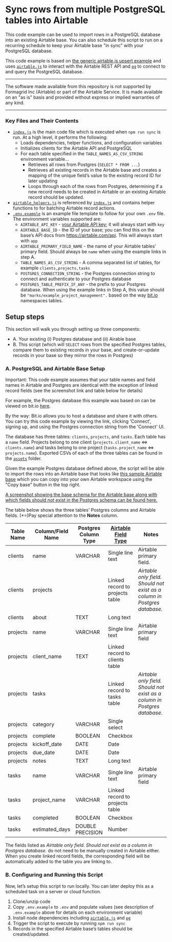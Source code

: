 # Sync rows from multiple PostgreSQL tables into Airtable

This code example can be used to import rows in a PostgreSQL database into an
existing Airtable base. You can also schedule this script to run on a recurring
schedule to keep your Airtable base "in sync" with your PostgreSQL database.

This code example is based on
[the generic airtable.js upsert example](.../../../../../javascript/using_airtable.js/)
and uses [`airtable.js`](https://github.com/airtable/airtable.js) to interact
with the Airtable REST API and [`pg`](https://node-postgres.com/) to connect to
and query the PostgreSQL database.

---

The software made available from this repository is not supported by Formagrid
Inc (Airtable) or part of the Airtable Service. It is made available on an "as
is" basis and provided without express or implied warranties of any kind.

---

### Key Files and Their Contents

- [`index.js`](index.js) is the main code file which is executed when
  `npm run sync` is run. At a high level, it performs the following:
  - Loads dependencies, helper functions, and configuration variables
  - Initializes clients for the Airtable API and PostgreSQL
  - For each table specified in the `TABLE_NAMES_AS_CSV_STRING` environment
    variable...
    - Retrieves all rows from Postgres (`SELECT * FROM ...`)
    - Retrieves all existing records in the Airtable base and creates a mapping
      of the unique field’s value to the existing record ID for later updating
    - Loops through each of the rows from Postgres, determining if a new record
      needs to be created in Airtable or an existing Airtable record should be
      updated.
- [`airtable_helpers.js`](airtable_helpers.js) is referenced by
  [`index.js`](index.js) and contains helper functions to for batching Airtable
  record actions.
- [`.env.example`](.env.example) is an example file template to follow for your
  own `.env` file. The environment variables supported are:
  - `AIRTABLE_API_KEY` -
    [your Airtable API key](https://support.airtable.com/hc/en-us/articles/219046777-How-do-I-get-my-API-key-);
    it will always start with `key`
  - `AIRTABLE_BASE_ID` - the ID of your base; you can find this on the base’s
    API docs from https://airtable.com/api. This will always start with `app`
  - `AIRTABLE_PRIMARY_FIELD_NAME` - the name of your Airtable tables' primary
    field. Should always be `name` when using the example links in step A.
  - `TABLE_NAMES_AS_CSV_STRING` - A comma separated list of tables, for example
    `clients,projects,tasks`
  - `POSTGRES_CONNECTION_STRING` - the Postgres connection string to connect and
    authenticate to your Postgres database
  - `POSTGRES_TABLE_PREFIX_IF_ANY` - the prefix to your Postgres database. When
    using the example links in Step A, this value should be
    `"marks/example_project_management".` based on the way
    [bit.io](https://bit.io/) namespaces tables.

## Setup steps

This section will walk you through setting up three components:

- A. Your existing (i) Postgres database and (ii) Airable base
- B. This script (which will `SELECT` rows from the specified Postgres tables,
  compare them to existing records in your base, and create-or-update records in
  your base so they mirror the rows in Postgres)

### A. PostgreSQL and Airtable Base Setup

Important: This code example assumes that your table names and field names in
Airtable and Postgres are identical with the exception of linked record fields
(see the screenshot link and table below for details)

For example, the Postgres database this example was based on can be viewed on
bit.io [here](https://bit.io/marks/example_project_management).

By the way: Bit.io allows you to host a database and share it with others. You
can try this code example by viewing the link, clicking 'Connect', signing up,
and using the Postgres connection string from the 'Connect' UI.

The database has three tables: `clients`, `projects`, and `tasks`. Each table
has a `name` field. Projects belong to one client (`projects.client_name` <=>
`clients.name`) and tasks belong to one project (`tasks.project_name` <=>
`projects.name`). Exported CSVs of each of the three tables can be found in the
[`assets`](assets/) folder.

Given the example Postgres database defined above, the script will be able to
import the rows into an Airtable base that looks like
[this sample Airtable base](https://airtable.com/shr5pcwXTVGYMWNNq) which you
can copy into your own Airtable workspace using the "Copy base" button in the
top right.

[A screenshot showing the base schema for the Airtable base along with which fields should _not_ exist in the Postgres schema can be found here.](./assets/airtable_base_schema.png)

The table below shows the three tables' Postgres columns and Airtable fields.
(*=)Pay special attention to the **Notes** column.

| **Table Name** | **Column/Field Name** | **Postgres Column Type** | [**Airtable Field Type**](https://support.airtable.com/hc/en-us/articles/360055885353-Field-types-overview) | **Notes**                                                                 |
| -------------- | --------------------- | ------------------------ | ----------------------------------------------------------------------------------------------------------- | ------------------------------------------------------------------------- |
| clients        | name                  | VARCHAR                  | Single line text                                                                                            | Airtable primary field.                                                   |
| clients        | projects              |                          | Linked record to projects table                                                                             | _Airtable only field. Should not exist as a column in Postgres database._ |
| clients        | about                 | TEXT                     | Long text                                                                                                   |                                                                           |
| projects       | name                  | VARCHAR                  | Single line text                                                                                            | Airtable primary field                                                    |
| projects       | client_name           | TEXT                     | Linked record to clients table                                                                              |                                                                           |
| projects       | tasks                 |                          | Linked record to tasks table                                                                                | _Airtable only field. Should not exist as a column in Postgres database._ |
| projects       | category              | VARCHAR                  | Single select                                                                                               |                                                                           |
| projects       | complete              | BOOLEAN                  | Checkbox                                                                                                    |                                                                           |
| projects       | kickoff_date          | DATE                     | Date                                                                                                        |                                                                           |
| projects       | due_date              | DATE                     | Date                                                                                                        |                                                                           |
| projects       | notes                 | TEXT                     | Long text                                                                                                   |                                                                           |
| tasks          | name                  | VARCHAR                  | Single line text                                                                                            | Airtable primary field                                                    |
| tasks          | project_name          | VARCHAR                  | Linked record to projects table                                                                             |                                                                           |
| tasks          | completed             | BOOLEAN                  | Checkbox                                                                                                    |                                                                           |
| tasks          | estimated_days        | DOUBLE PRECISION         | Number                                                                                                      |                                                                           |

The fields listed as _Airtable only field. Should not exist as a column in
Postgres database._ do not need to be manually created in Airtable either. When
you create linked record fields, the corresponding field will be automatically
added to the table you are linking to.

### B. Configuring and Running this Script

Now, let’s setup this script to run locally. You can later deploy this as a
scheduled task on a server or cloud function.

1. Clone/unzip code
2. Copy `.env.example` to `.env` and populate values (see description of
   `.env.example` above for details on each environment variable)
3. Install node dependencies including
   [`airtable.js`](https://github.com/airtable/airtable.js) and
   [`pg`](https://node-postgres.com/)
4. Trigger the script to execute by running `npm run sync`
5. Records in the specified Airtable base’s tables should be created/updated.
